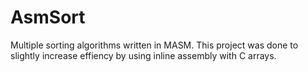 # AsmSort

Multiple sorting algorithms written in MASM. This project was done to slightly increase effiency by using inline assembly with C arrays.
